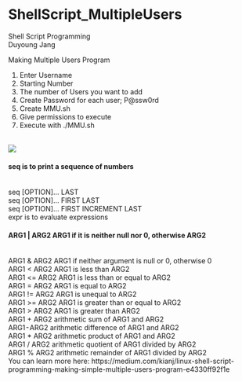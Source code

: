 # ShellScript_MultipleUsers
</hr>
Shell Script Programming</br>
Duyoung Jang</br>


Making Multiple Users Program</br>
1. Enter Username</br>
2. Starting Number</br>
3. The number of Users you want to add</br>
4. Create Password for each user; P@ssw0rd</br>
5. Create MMU.sh</br>
6. Give permissions to execute</br>
7. Execute with ./MMU.sh</br></br>
<img src="https://user-images.githubusercontent.com/54985943/113413444-afc31380-93f5-11eb-8e5f-5cffc0d82554.png" />

</hr>

<h4>seq is to print a sequence of numbers</h4></br>
seq [OPTION]… LAST</br>
seq [OPTION]… FIRST LAST</br>
seq [OPTION]… FIRST INCREMENT LAST</br>
expr is to evaluate expressions</br>
<h4>ARG1 | ARG2 ARG1 if it is neither null nor 0, otherwise ARG2</h4></br>
ARG1 & ARG2 ARG1 if neither argument is null or 0, otherwise 0</br>
ARG1 < ARG2 ARG1 is less than ARG2</br>
ARG1 <= ARG2 ARG1 is less than or equal to ARG2</br>
ARG1 = ARG2 ARG1 is equal to ARG2</br>
ARG1 != ARG2 ARG1 is unequal to ARG2</br>
ARG1 >= ARG2 ARG1 is greater than or equal to ARG2</br>
ARG1 > ARG2 ARG1 is greater than ARG2</br>
ARG1 + ARG2 arithmetic sum of ARG1 and ARG2</br>
ARG1 - ARG2 arithmetic difference of ARG1 and ARG2</br>
ARG1 * ARG2 arithmetic product of ARG1 and ARG2</br>
ARG1 / ARG2 arithmetic quotient of ARG1 divided by ARG2</br>
ARG1 % ARG2 arithmetic remainder of ARG1 divided by ARG2</br>
</hr>
You can learn more here: https://medium.com/kianj/linux-shell-script-programming-making-simple-multiple-users-program-e4330ff92f1e

